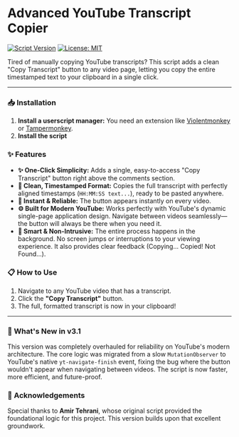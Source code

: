 # Advanced YouTube Transcript Copier

[![Script Version](https://img.shields.io/badge/version-3.1-brightgreen.svg)](https://greasyfork.org/en/scripts/495817-en-advanced-youtube-transcript-copier)
[![License: MIT](https://img.shields.io/badge/License-MIT-yellow.svg)](https://opensource.org/licenses/MIT)

Tired of manually copying YouTube transcripts? This script adds a clean "Copy Transcript" button to any video page, letting you copy the entire timestamped text to your clipboard in a single click.

---

### 📥 Installation

1.  **Install a userscript manager:** You need an extension like [Violentmonkey](https://violentmonkey.github.io/) or [Tampermonkey](https://www.tampermonkey.net/).
2.  **Install the script**

### ✨ Features

*   **✨ One-Click Simplicity:** Adds a single, easy-to-access "Copy Transcript" button right above the comments section.
*   **📄 Clean, Timestamped Format:** Copies the full transcript with perfectly aligned timestamps (`HH:MM:SS text...`), ready to be pasted anywhere.
*   **🚀 Instant & Reliable:** The button appears instantly on every video.
*   **⚙️ Built for Modern YouTube:** Works perfectly with YouTube's dynamic single-page application design. Navigate between videos seamlessly—the button will always be there when you need it.
*   **🧠 Smart & Non-Intrusive:** The entire process happens in the background. No screen jumps or interruptions to your viewing experience. It also provides clear feedback (Copying... Copied! Not Found...).

### 📋 How to Use

1.  Navigate to any YouTube video that has a transcript.
2.  Click the **"Copy Transcript"** button.
3.  The full, formatted transcript is now in your clipboard!

---

### 🚀 What's New in v3.1

This version was completely overhauled for reliability on YouTube's modern architecture. The core logic was migrated from a slow `MutationObserver` to YouTube's native `yt-navigate-finish` event, fixing the bug where the button wouldn't appear when navigating between videos. The script is now faster, more efficient, and future-proof.

### 🙏 Acknowledgements

Special thanks to **Amir Tehrani**, whose original script provided the foundational logic for this project. This version builds upon that excellent groundwork.
